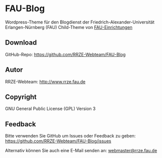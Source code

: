 # FAU-Blog

Wordpress-Theme für den Blogdienst der Friedrich-Alexander-Universität Erlangen-Nürnberg (FAU)
Child-Theme von [FAU-Einrichtungen](https://github.com/RRZE-Webteam/FAU-Einrichtungen)


## Download 

GitHub-Repo: https://github.com/RRZE-Webteam/FAU-Blog


## Autor 

RRZE-Webteam: http://www.rrze.fau.de


## Copyright

GNU General Public License (GPL) Version 3


## Feedback

Bitte verwenden Sie GitHub um Issues oder Feedback zu geben: https://github.com/RRZE-Webteam/FAU-Blog/issues

Alternativ können Sie auch eine E-Mail senden an: [webmaster@rrze.fau.de](mailto:webmaster@rrze.fau.de)